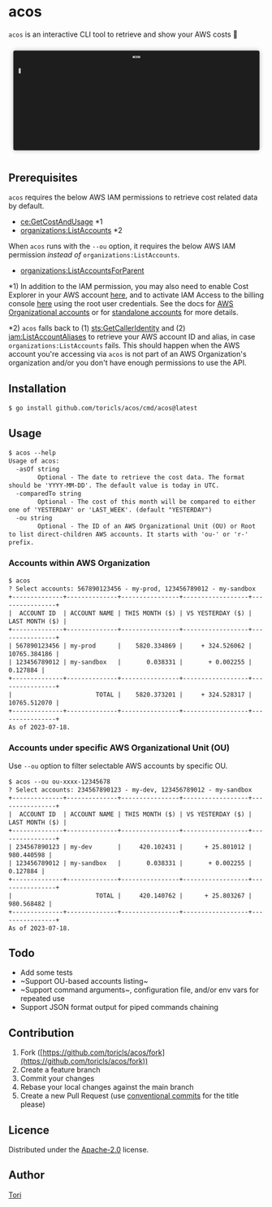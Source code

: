 # acos

`acos` is an interactive CLI tool to retrieve and show your AWS costs 💸

![acos demo](acos-demo.gif)

## Prerequisites

`acos` requires the below AWS IAM permissions to retrieve cost related data by default.

- [ce:GetCostAndUsage](https://docs.aws.amazon.com/aws-cost-management/latest/APIReference/API_GetCostAndUsage.html) *1
- [organizations:ListAccounts](https://docs.aws.amazon.com/organizations/latest/APIReference/API_ListAccounts.html) *2

When `acos` runs with the `--ou` option, it requires the below AWS IAM permission _instead of_ `organizations:ListAccounts`.

- [organizations:ListAccountsForParent](https://docs.aws.amazon.com/organizations/latest/APIReference/API_ListAccountsForParent.html)

*1) In addition to the IAM permission, you may also need to enable Cost Explorer in your AWS account [here](https://console.aws.amazon.com/cost-management/home), and to activate IAM Access to the billing console [here](https://console.aws.amazon.com/billing/home#/account) using the root user credentials. See the docs for [AWS Organizational accounts](https://docs.aws.amazon.com/cost-management/latest/userguide/ce-access.html#ce-iam-users) or for [standalone accounts](https://docs.aws.amazon.com/cost-management/latest/userguide/ce-enable.html) for more details.

*2) `acos` falls back to (1) [sts:GetCallerIdentity](https://docs.aws.amazon.com/STS/latest/APIReference/API_GetCallerIdentity.html) and (2) [iam:ListAccountAliases](https://docs.aws.amazon.com/IAM/latest/APIReference/API_ListAccountAliases.html) to retrieve your AWS account ID and alias, in case `organizations:ListAccounts` fails. This should happen when the AWS account you're accessing via `acos` is not part of an AWS Organization's organization and/or you don't have enough permissions to use the API.

## Installation

```shell
$ go install github.com/toricls/acos/cmd/acos@latest
```

## Usage

```shell
$ acos --help
Usage of acos:
  -asOf string
    	Optional - The date to retrieve the cost data. The format should be 'YYYY-MM-DD'. The default value is today in UTC.
  -comparedTo string
    	Optional - The cost of this month will be compared to either one of 'YESTERDAY' or 'LAST_WEEK'. (default "YESTERDAY")
  -ou string
    	Optional - The ID of an AWS Organizational Unit (OU) or Root to list direct-children AWS accounts. It starts with 'ou-' or 'r-' prefix.
```

### Accounts within AWS Organization

```shell
$ acos
? Select accounts: 567890123456 - my-prod, 123456789012 - my-sandbox
+--------------+--------------+----------------+------------------+----------------+
|  ACCOUNT ID  | ACCOUNT NAME | THIS MONTH ($) | VS YESTERDAY ($) | LAST MONTH ($) |
+--------------+--------------+----------------+------------------+----------------+
| 567890123456 | my-prod      |    5820.334869 |     + 324.526062 |   10765.384186 |
| 123456789012 | my-sandbox   |       0.038331 |       + 0.002255 |       0.127884 |
+--------------+--------------+----------------+------------------+----------------+
|                       TOTAL |    5820.373201 |     + 324.528317 |   10765.512070 |
+--------------+--------------+----------------+------------------+----------------+
As of 2023-07-18.
```

### Accounts under specific AWS Organizational Unit (OU)

Use `--ou` option to filter selectable AWS accounts by specific OU.

```shell
$ acos --ou ou-xxxx-12345678
? Select accounts: 234567890123 - my-dev, 123456789012 - my-sandbox
+--------------+--------------+----------------+------------------+----------------+
|  ACCOUNT ID  | ACCOUNT NAME | THIS MONTH ($) | VS YESTERDAY ($) | LAST MONTH ($) |
+--------------+--------------+----------------+------------------+----------------+
| 234567890123 | my-dev       |     420.102431 |      + 25.801012 |     980.440598 |
| 123456789012 | my-sandbox   |       0.038331 |       + 0.002255 |       0.127884 |
+--------------+--------------+----------------+------------------+----------------+
|                       TOTAL |     420.140762 |      + 25.803267 |     980.568482 |
+--------------+--------------+----------------+------------------+----------------+
As of 2023-07-18.
```

## Todo

- Add some tests
- ~Support OU-based accounts listing~
- ~Support command arguments~, configuration file, and/or env vars for repeated use
- Support JSON format output for piped commands chaining

## Contribution

1. Fork ([https://github.com/toricls/acos/fork](https://github.com/toricls/acos/fork))
4. Create a feature branch
5. Commit your changes
6. Rebase your local changes against the main branch
7. Create a new Pull Request (use [conventional commits] for the title please)

[conventional commits]: https://www.conventionalcommits.org/en/v1.0.0/

## Licence

Distributed under the [Apache-2.0](./LICENSE) license.

## Author

[Tori](https://github.com/toricls)
